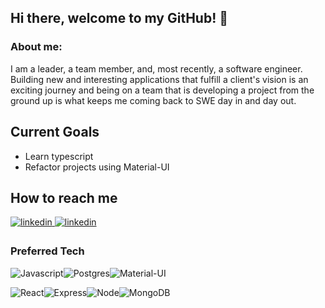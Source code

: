 ## Hi there, welcome to my GitHub! 👋

### About me: 
I am a leader, a team member, and, most recently, a software engineer. Building new and interesting applications that fulfill a client's vision is an exciting journey and being on a team that is developing a project from the ground up is what keeps me coming back to SWE day in and day out.

## Current Goals
* Learn typescript
* Refactor projects using Material-UI

## How to reach me 
<a href="https://www.linkedin.com/in/alisha-edington/" target="_blank">
<img src=https://img.shields.io/badge/linkedin-%231E77B5.svg?&style=for-the-badge&logo=linkedin&logoColor=white alt=linkedin style="margin-bottom: 5px;" />
</a>
<a href="alisha_56789@yahoo.com" target="_blank">
<img src=https://img.shields.io/badge/Gmail-D14836?style=for-the-badge&logo=gmail&logoColor=white alt=linkedin style="margin-bottom: 5px;" />
</a>


### Preferred Tech 

![Javascript](https://img.shields.io/badge/JavaScript-F7DF1E?style=for-the-badge&logo=javascript&logoColor=black)![Postgres](https://img.shields.io/badge/PostgreSQL-316192?style=for-the-badge&logo=postgresql&logoColor=white)![Material-UI](https://img.shields.io/badge/Material--UI-0081CB?style=for-the-badge&logo=material-ui&logoColor=white)

![React](https://img.shields.io/badge/React-20232A?style=for-the-badge&logo=react&logoColor=61DAFB)![Express](https://img.shields.io/badge/Express.js-404D59?style=for-the-badge)![Node](https://img.shields.io/badge/Node.js-43853D?style=for-the-badge&logo=node.js&logoColor=white)![MongoDB](https://img.shields.io/badge/MongoDB-4EA94B?style=for-the-badge&logo=mongodb&logoColor=white)


